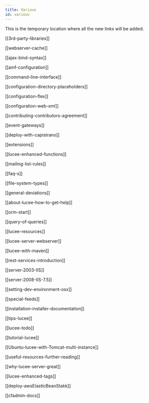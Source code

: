 ```yaml
---
title: Various
id: various
---
```


This is the temporary location where all the new links will be added.

[[3rd-party-libraries]]

[[webserver-cache]]

[[ajax-bind-syntax]]

[[amf-configuration]]

[[command-line-interface]]

[[configuration-directory-placeholders]]

[[configuration-flex]]

[[configuration-web-xml]]

[[contributing-contributors-agreement]]

[[event-gateways]]

[[deploy-with-capistrano]]

[[extensions]]

[[lucee-enhanced-functions]]

[[mailing-list-rules]]

[[faq-s]]

[[file-system-types]]

[[general-deviations]]

[[about-lucee-how-to-get-help]]

[[orm-start]]

[[query-of-queries]]

[[lucee-resources]]

[[lucee-server-webserver]]

[[lucee-with-maven]]

[[rest-services-introduction]]

[[server-2003-IIS]]

[[server-2008-IIS-7.5]]

[[setting-dev-environment-osx]]

[[special-feeds]]

[[installation-installer-documentation]]

[[tips-lucee]]

[[lucee-todo]]

[[tutorial-lucee]]

[[Ubuntu-lucee-with-Tomcat-multi-instance]]

[[useful-resources-further-reading]]

[[why-lucee-server-great]]

[[lucee-enhanced-tags]]

[[deploy-awsElasticBeanStakk]]

[[cfadmin-docs]]
